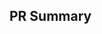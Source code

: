 ## PR Summary


<!--
To create a new package yml, make a new file with your package name in the `packages/`
directory with a  yml suffix.  Examples can be seen in the `packages/` directory, but 
at the minimum you need to include the `repo:`, `section:` and `description:` fields.  
Please keep the description very short.  

Other useful fields are `site:`, `pypi_name`, `conda_package`, (if different from the 
github name), and `conda_channel` if not *conda-forge*.  
-->

